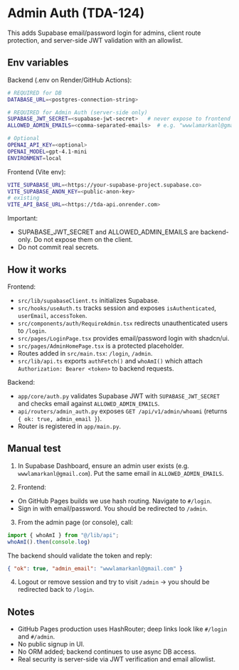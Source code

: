 # Admin Auth (TDA-124)

This adds Supabase email/password login for admins, client route protection, and server-side JWT validation with an allowlist.

## Env variables

Backend (.env on Render/GitHub Actions):

```bash
# REQUIRED for DB
DATABASE_URL=<postgres-connection-string>

# REQUIRED for Admin Auth (server-side only)
SUPABASE_JWT_SECRET=<supabase-jwt-secret>   # never expose to frontend
ALLOWED_ADMIN_EMAILS=<comma-separated-emails>  # e.g. "wwwlamarkanl@gmail.com"

# Optional
OPENAI_API_KEY=<optional>
OPENAI_MODEL=gpt-4.1-mini
ENVIRONMENT=local
```

Frontend (Vite env):

```bash
VITE_SUPABASE_URL=<https://your-supabase-project.supabase.co>
VITE_SUPABASE_ANON_KEY=<public-anon-key>
# existing
VITE_API_BASE_URL=<https://tda-api.onrender.com>
```

Important:
- SUPABASE_JWT_SECRET and ALLOWED_ADMIN_EMAILS are backend-only. Do not expose them on the client.
- Do not commit real secrets.

## How it works

Frontend:
- `src/lib/supabaseClient.ts` initializes Supabase.
- `src/hooks/useAuth.ts` tracks session and exposes `isAuthenticated`, `userEmail`, `accessToken`.
- `src/components/auth/RequireAdmin.tsx` redirects unauthenticated users to `/login`.
- `src/pages/LoginPage.tsx` provides email/password login with shadcn/ui.
- `src/pages/AdminHomePage.tsx` is a protected placeholder.
- Routes added in `src/main.tsx`: `/login`, `/admin`.
- `src/lib/api.ts` exports `authFetch()` and `whoAmI()` which attach `Authorization: Bearer <token>` to backend requests.

Backend:
- `app/core/auth.py` validates Supabase JWT with `SUPABASE_JWT_SECRET` and checks email against `ALLOWED_ADMIN_EMAILS`.
- `api/routers/admin_auth.py` exposes `GET /api/v1/admin/whoami` (returns `{ ok: true, admin_email }`).
- Router is registered in `app/main.py`.

## Manual test

1) In Supabase Dashboard, ensure an admin user exists (e.g. `wwwlamarkanl@gmail.com`). Put the same email in `ALLOWED_ADMIN_EMAILS`.

2) Frontend:
- On GitHub Pages builds we use hash routing. Navigate to `#/login`.
- Sign in with email/password. You should be redirected to `/admin`.

3) From the admin page (or console), call:

```ts
import { whoAmI } from "@/lib/api";
whoAmI().then(console.log)
```

The backend should validate the token and reply:

```json
{ "ok": true, "admin_email": "wwwlamarkanl@gmail.com" }
```

4) Logout or remove session and try to visit `/admin` → you should be redirected back to `/login`.

## Notes
- GitHub Pages production uses HashRouter; deep links look like `#/login` and `#/admin`.
- No public signup in UI.
- No ORM added; backend continues to use async DB access.
- Real security is server-side via JWT verification and email allowlist.


